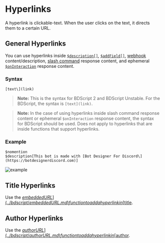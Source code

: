 # Hyperlinks
A hyperlink is clickable-text. When the user clicks on the text, it directs them to a certain URL.

## General Hyperlinks
You can use hyperlinks inside [`$description[]`](../bdscript/description.md), [`$addField[]`](../bdscript/addField.md), [webhook](../guides/webhooks.md) content/description, [slash command](../guides/slashCommands.md) response content, and ephemeral [`$onInteraction`](../callbacks/onInteraction.md) response content.

### Syntax
```
[text\](link)
```
> **Note:** This is the syntax for BDScript 2 and BDScript Unstable. For the BDScript, the syntax is `[text](link)`.

> **Note:** In the case of using hyperlinks inside slash command response content or ephemeral `$onInteraction` response content, the syntax for BDScript should be used. Does not apply to hyperlinks that are inside functions that support hyperlinks. 

### Example
```
$nomention
$description[This bot is made with [Bot Designer For Discord\](https://botdesignerdiscord.com)]
```
![example](https://user-images.githubusercontent.com/69215413/127039004-e1a607b5-af0f-4761-9d33-954f7dcad155.png)

## Title Hyperlinks
Use the [$embeddedURL](../bdscript/embeddedURL.md) function to add a hyperlink in [$title](../bdscript/title.md).

## Author Hyperlinks
Use the [$authorURL](../bdscript/authorURL.md) function to add a hyperlink in [$author](../bdscript/author.md).
